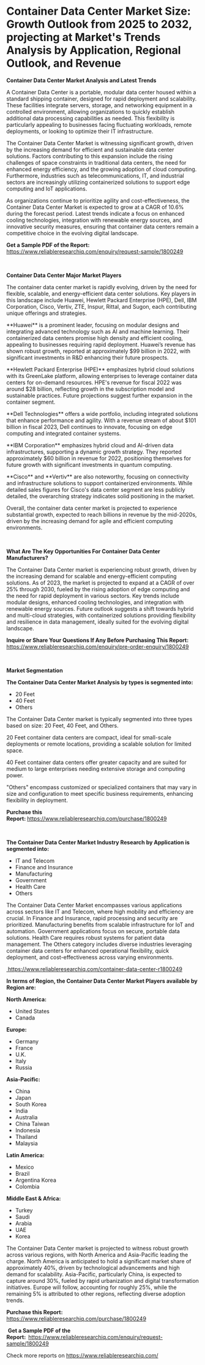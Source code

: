 <p><h1>Container Data Center Market Size: Growth Outlook from 2025 to 2032, projecting at Market's Trends Analysis by Application, Regional Outlook, and Revenue</h1></p><p><strong>Container Data Center Market Analysis and Latest Trends</strong></p>
<p><p>A Container Data Center is a portable, modular data center housed within a standard shipping container, designed for rapid deployment and scalability. These facilities integrate servers, storage, and networking equipment in a controlled environment, allowing organizations to quickly establish additional data processing capabilities as needed. This flexibility is particularly appealing to businesses facing fluctuating workloads, remote deployments, or looking to optimize their IT infrastructure.</p><p>The Container Data Center Market is witnessing significant growth, driven by the increasing demand for efficient and sustainable data center solutions. Factors contributing to this expansion include the rising challenges of space constraints in traditional data centers, the need for enhanced energy efficiency, and the growing adoption of cloud computing. Furthermore, industries such as telecommunications, IT, and industrial sectors are increasingly utilizing containerized solutions to support edge computing and IoT applications.</p><p>As organizations continue to prioritize agility and cost-effectiveness, the Container Data Center Market is expected to grow at a CAGR of 10.6% during the forecast period. Latest trends indicate a focus on enhanced cooling technologies, integration with renewable energy sources, and innovative security measures, ensuring that container data centers remain a competitive choice in the evolving digital landscape.</p></p>
<p><strong>Get a Sample PDF of the Report:&nbsp;</strong> <a href="https://www.reliableresearchiq.com/enquiry/request-sample/1800249?utm_campaign=973&utm_medium=2&utm_source=Github&utm_content=ia&utm_term=15022025&utm_id=container-data-center">https://www.reliableresearchiq.com/enquiry/request-sample/1800249</a></p>
<p>&nbsp;</p>
<p><strong>Container Data Center Major Market Players</strong></p>
<p><p>The container data center market is rapidly evolving, driven by the need for flexible, scalable, and energy-efficient data center solutions. Key players in this landscape include Huawei, Hewlett Packard Enterprise (HPE), Dell, IBM Corporation, Cisco, Vertiv, ZTE, Inspur, Rittal, and Sugon, each contributing unique offerings and strategies.</p><p>**Huawei** is a prominent leader, focusing on modular designs and integrating advanced technology such as AI and machine learning. Their containerized data centers promise high density and efficient cooling, appealing to businesses requiring rapid deployment. Huawei’s revenue has shown robust growth, reported at approximately $99 billion in 2022, with significant investments in R&D enhancing their future prospects.</p><p>**Hewlett Packard Enterprise (HPE)** emphasizes hybrid cloud solutions with its GreenLake platform, allowing enterprises to leverage container data centers for on-demand resources. HPE's revenue for fiscal 2022 was around $28 billion, reflecting growth in the subscription model and sustainable practices. Future projections suggest further expansion in the container segment.</p><p>**Dell Technologies** offers a wide portfolio, including integrated solutions that enhance performance and agility. With a revenue stream of about $101 billion in fiscal 2023, Dell continues to innovate, focusing on edge computing and integrated container systems.</p><p>**IBM Corporation** emphasizes hybrid cloud and AI-driven data infrastructures, supporting a dynamic growth strategy. They reported approximately $60 billion in revenue for 2022, positioning themselves for future growth with significant investments in quantum computing.</p><p>**Cisco** and **Vertiv** are also noteworthy, focusing on connectivity and infrastructure solutions to support containerized environments. While detailed sales figures for Cisco's data center segment are less publicly detailed, the overarching strategy indicates solid positioning in the market.</p><p>Overall, the container data center market is projected to experience substantial growth, expected to reach billions in revenue by the mid-2020s, driven by the increasing demand for agile and efficient computing environments.</p></p>
<p>&nbsp;</p>
<p><strong>What Are The Key Opportunities For Container Data Center Manufacturers?</strong></p>
<p><p>The Container Data Center market is experiencing robust growth, driven by the increasing demand for scalable and energy-efficient computing solutions. As of 2023, the market is projected to expand at a CAGR of over 25% through 2030, fueled by the rising adoption of edge computing and the need for rapid deployment in various sectors. Key trends include modular designs, enhanced cooling technologies, and integration with renewable energy sources. Future outlook suggests a shift towards hybrid and multi-cloud strategies, with containerized solutions providing flexibility and resilience in data management, ideally suited for the evolving digital landscape.</p></p>
<p><strong>Inquire or Share Your Questions If Any Before Purchasing This Report:</strong> <a href="https://www.reliableresearchiq.com/enquiry/pre-order-enquiry/1800249?utm_campaign=973&utm_medium=2&utm_source=Github&utm_content=ia&utm_term=15022025&utm_id=container-data-center">https://www.reliableresearchiq.com/enquiry/pre-order-enquiry/1800249</a></p>
<p>&nbsp;</p>
<p><strong>Market Segmentation</strong></p>
<p><strong>The Container Data Center Market Analysis by types is segmented into:</strong></p>
<p><ul><li>20 Feet</li><li>40 Feet</li><li>Others</li></ul></p>
<p><p>The Container Data Center market is typically segmented into three types based on size: 20 Feet, 40 Feet, and Others. </p><p>20 Feet container data centers are compact, ideal for small-scale deployments or remote locations, providing a scalable solution for limited space. </p><p>40 Feet container data centers offer greater capacity and are suited for medium to large enterprises needing extensive storage and computing power. </p><p>"Others" encompass customized or specialized containers that may vary in size and configuration to meet specific business requirements, enhancing flexibility in deployment.</p></p>
<p><strong>Purchase this Report:&nbsp;</strong><a href="https://www.reliableresearchiq.com/purchase/1800249?utm_campaign=973&utm_medium=2&utm_source=Github&utm_content=ia&utm_term=15022025&utm_id=container-data-center">https://www.reliableresearchiq.com/purchase/1800249</a></p>
<p>&nbsp;</p>
<p><strong>The Container Data Center Market Industry Research by Application is segmented into:</strong></p>
<p><ul><li>IT and Telecom</li><li>Finance and Insurance</li><li>Manufacturing</li><li>Government</li><li>Health Care</li><li>Others</li></ul></p>
<p><p>The Container Data Center Market encompasses various applications across sectors like IT and Telecom, where high mobility and efficiency are crucial. In Finance and Insurance, rapid processing and security are prioritized. Manufacturing benefits from scalable infrastructure for IoT and automation. Government applications focus on secure, portable data solutions. Health Care requires robust systems for patient data management. The Others category includes diverse industries leveraging container data centers for enhanced operational flexibility, quick deployment, and cost-effectiveness across varying environments.</p></p>
<p><a href="https://www.reliableresearchiq.com/container-data-center-r1800249?utm_campaign=973&utm_medium=2&utm_source=Github&utm_content=ia&utm_term=15022025&utm_id=container-data-center">&nbsp;https://www.reliableresearchiq.com/container-data-center-r1800249</a></p>
<p><strong>In terms of Region, the Container Data Center Market Players available by Region are:</strong></p>
<p>
    <p> <strong> North America: </strong>
        <ul>
            <li>United States</li>
            <li>Canada</li>
        </ul>
        </p> 
    <p> <strong> Europe: </strong>
        <ul>
            <li>Germany</li>
            <li>France</li>
            <li>U.K.</li>
            <li>Italy</li>
            <li>Russia</li>
        </ul>
        </p> 
    <p> <strong> Asia-Pacific: </strong>
        <ul>
            <li>China</li>
            <li>Japan</li>
            <li>South Korea</li>
            <li>India</li>
            <li>Australia</li>
            <li>China Taiwan</li>
            <li>Indonesia</li>
            <li>Thailand</li>
            <li>Malaysia</li>
        </ul>
        </p> 
    <p> <strong> Latin America: </strong>
        <ul>
            <li>Mexico</li>
            <li>Brazil</li>
            <li>Argentina Korea</li>
            <li>Colombia</li>
        </ul>
        </p> 
    <p> <strong> Middle East & Africa: </strong>
        <ul>
            <li>Turkey</li>
            <li>Saudi</li>
            <li>Arabia</li>
            <li>UAE</li>
            <li>Korea</li>
        </ul>
    </p>
    </p>
<p><p>The Container Data Center market is projected to witness robust growth across various regions, with North America and Asia-Pacific leading the charge. North America is anticipated to hold a significant market share of approximately 40%, driven by technological advancements and high demand for scalability. Asia-Pacific, particularly China, is expected to capture around 30%, fueled by rapid urbanization and digital transformation initiatives. Europe will follow, accounting for roughly 25%, while the remaining 5% is attributed to other regions, reflecting diverse adoption trends.</p></p>
<p><strong>Purchase this Report: </strong><a href="https://www.reliableresearchiq.com/purchase/1800249?utm_campaign=973&utm_medium=2&utm_source=Github&utm_content=ia&utm_term=15022025&utm_id=container-data-center">https://www.reliableresearchiq.com/purchase/1800249</a></p>
<p>&nbsp;<strong>Get a Sample PDF of the Report:&nbsp;&nbsp;</strong><a href="https://www.reliableresearchiq.com/enquiry/request-sample/1800249?utm_campaign=973&utm_medium=2&utm_source=Github&utm_content=ia&utm_term=15022025&utm_id=container-data-center">https://www.reliableresearchiq.com/enquiry/request-sample/1800249</a></p>
<p><strong></strong></p>
<p>Check more reports on <a href="https://www.reliableresearchiq.com/?utm_campaign=973&utm_medium=2&utm_source=Github&utm_content=ia&utm_term=15022025&utm_id=container-data-center">https://www.reliableresearchiq.com/</a></p>
